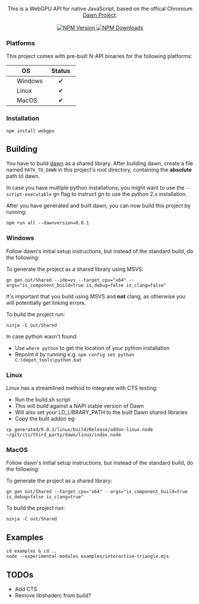 <p align="center">
  <c>This is a WebGPU API for native JavaScript, based on the offical Chromium <a href="https://dawn.googlesource.com/dawn/">Dawn Project</a>.
  </c>
  <br/>
  <br/>
  <a href="https://www.npmjs.com/package/webgpu">
    <img src="https://img.shields.io/npm/v/webgpu.svg?style=flat-square" alt="NPM Version" />
  </a>
  <a href="//www.npmjs.com/package/webgpu">
    <img src="https://img.shields.io/npm/dt/webgpu.svg?style=flat-square" alt="NPM Downloads" />
  </a>
</p>

### Platforms

This project comes with pre-built N-API binaries for the following platforms:

|       OS      |     Status    |
| ------------- | ------------- |
| <img src="https://i.imgur.com/FF3Ssp6.png" alt="" height="16px">  Windows       | ‌‌ ‌‌ ‌‌ ‌‌ ‌‌ ‌‌ ✔ ‌‌ ‌‌ ‌‌ ‌‌ ‌‌ ‌‌|
| <img src="https://i.imgur.com/bkBCY7V.png" alt="" height="16px">  Linux         | ‌‌ ‌‌ ‌‌ ‌‌ ‌‌ ‌‌ ‌‌✔ ‌‌ ‌‌ ‌‌ ‌‌ ‌‌ ‌‌|
| <img src="https://i.imgur.com/iPt4GHz.png" alt="" height="16px">  MacOS         | ‌‌ ‌‌ ‌‌ ‌‌ ‌‌ ‌‌ ‌‌✔ ‌‌ ‌‌ ‌‌ ‌‌ ‌‌ ‌‌|

### Installation

````
npm install webgpu
````

## Building

You have to build [dawn](https://dawn.googlesource.com/dawn) as a shared library.
After building dawn, create a file named `PATH_TO_DAWN` in this project's root directory, containing the **absolute** path to dawn.

In case you have multiple python installations, you might want to use the `--script-executable` gn flag to instruct *gn* to use the python 2.x installation.

After you have generated and built dawn, you can now build this project by running:
````
npm run all --dawnversion=0.0.1
````

### Windows

Follow dawn's initial setup instructions, but instead of the standard build, do the following:

To generate the project as a shared library using MSVS:
````
gn gen out/Shared --ide=vs --target_cpu="x64" --args="is_component_build=true is_debug=false is_clang=false"
````
It's important that you build using MSVS and **not** clang, as otherwise you will potentially get linking errors.

To build the project run:
````
ninja -C out/Shared
````

In case python wasn't found:
 - Use `where python` to get the location of your python installation
 - Repoint it by running e.g. `npm config set python C:\depot_tools\python.bat`

### Linux 

Linux has a streamlined method to integrate with CTS testing:
- Run the build.sh script
- This will build against a NAPI stable version of Dawn
- Will also set your LD\_LIBRARY\_PATH to the built Dawn shared libraries
- Copy the built addon eg: 

````
cp generated/0.0.1/linux/build/Release/addon-linux.node ~/git/cts/third_party/dawn/linux/index.node
````


### MacOS

Follow dawn's initial setup instructions, but instead of the standard build, do the following:

To generate the project as a shared library:
````
gn gen out/Shared --target_cpu="x64" --args="is_component_build=true is_debug=false is_clang=true"
````

To build the project run:
````
ninja -C out/Shared
````

## Examples
````
cd examples & cd ..
node --experimental-modules examples/interactive-triangle.mjs
````

## TODOs
 - Add CTS
 - Remove libshaderc from build?
